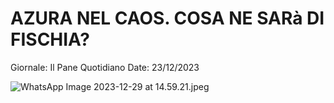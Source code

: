 # AZURA NEL CAOS. COSA NE SARà DI FISCHIA?

Giornale: Il Pane Quotidiano
Date: 23/12/2023

![WhatsApp Image 2023-12-29 at 14.59.21.jpeg](AZURA%20NEL%20CAOS%20COSA%20NE%20SARa%CC%80%20DI%20FISCHIA%20d581c78bf02e4af8952f715ffefc97e7/WhatsApp_Image_2023-12-29_at_14.59.21.jpeg)